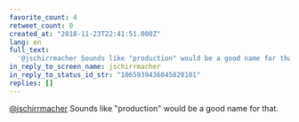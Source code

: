 ```yaml
---
favorite_count: 4
retweet_count: 0
created_at: "2018-11-23T22:41:51.000Z"
lang: en
full_text:
  '@jschirrmacher Sounds like "production" would be a good name for that.'
in_reply_to_screen_name: jschirrmacher
in_reply_to_status_id_str: "1065939436045828101"
replies: []
---
```


[@jschirrmacher](https://twitter.com/jschirrmacher) Sounds like "production"
would be a good name for that.
